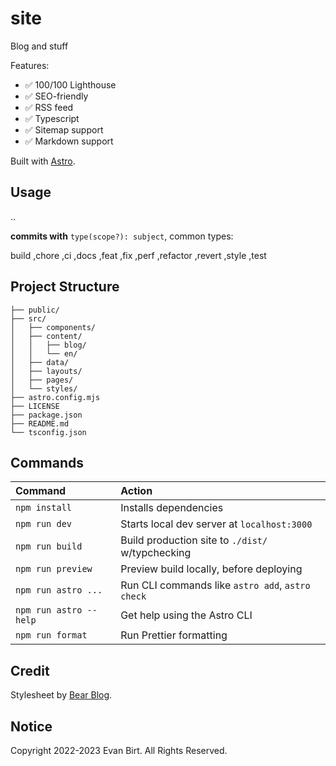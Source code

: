 # site

Blog and stuff

Features:

- ✅ 100/100 Lighthouse
- ✅ SEO-friendly
- ✅ RSS feed
- ✅ Typescript
- ✅ Sitemap support
- ✅ Markdown support

Built with [Astro](https://docs.astro.build).

## Usage

..

**commits with** `type(scope?): subject`, common types:

build ,chore ,ci ,docs ,feat ,fix ,perf ,refactor ,revert ,style ,test

## Project Structure

```
├── public/
├── src/
│   ├── components/
│   ├── content/
│   │   ├── blog/
│   │   └── en/
│   ├── data/
│   ├── layouts/
│   ├── pages/
│   └── styles/
├── astro.config.mjs
├── LICENSE
├── package.json
├── README.md
└── tsconfig.json
```

## Commands

| Command                | Action                                           |
| :--------------------- | :----------------------------------------------- |
| `npm install`          | Installs dependencies                            |
| `npm run dev`          | Starts local dev server at `localhost:3000`      |
| `npm run build`        | Build production site to `./dist/` w/typchecking |
| `npm run preview`      | Preview build locally, before deploying          |
| `npm run astro ...`    | Run CLI commands like `astro add`, `astro check` |
| `npm run astro --help` | Get help using the Astro CLI                     |
| `npm run format`       | Run Prettier formatting                          |

## Credit

Stylesheet by [Bear Blog](https://github.com/HermanMartinus/bearblog/).

## Notice

Copyright 2022-2023 Evan Birt. All Rights Reserved.
